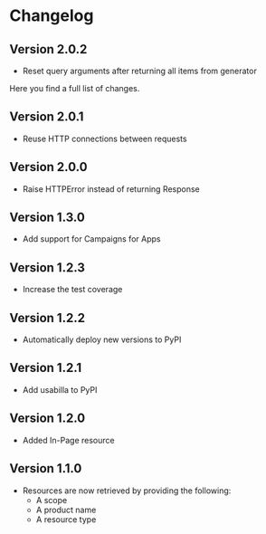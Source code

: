 Changelog
=========

Version 2.0.2
-------------

- Reset query arguments after returning all items from generator

Here you find a full list of changes.

Version 2.0.1
-------------

- Reuse HTTP connections between requests

Version 2.0.0
-------------

- Raise HTTPError instead of returning Response

Version 1.3.0
-------------

- Add support for Campaigns for Apps

Version 1.2.3
-------------

- Increase the test coverage

Version 1.2.2
-------------

- Automatically deploy new versions to PyPI

Version 1.2.1
-------------

- Add usabilla to PyPI

Version 1.2.0
-------------

- Added In-Page resource

Version 1.1.0
-------------

- Resources are now retrieved by providing the following:
	- A scope
	- A product name
	- A resource type
